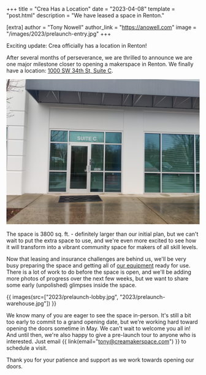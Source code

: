 +++
title = "Crea Has a Location"
date = "2023-04-08"
template = "post.html"
description = "We have leased a space in Renton."

[extra]
author = "Tony Nowell"
author_link = "https://anowell.com"
image = "/images/2023/prelaunch-entry.jpg"
+++

Exciting update: Crea officially has a location in Renton!

<!-- more -->

After several months of perseverance, we are thrilled to announce we are one major milestone closer to opening a makerspace in Renton. We finally have a location: 
[1000 SW 34th St, Suite C](https://www.google.com/maps/place/1000+SW+34th+St,+Suite+C,+Renton,+WA+98057). 

[![Front Door](/images/2023/prelaunch-entry.jpg)](/images/2023/prelaunch-entry.jpg)

The space is 3800 sq. ft. - definitely larger than our initial plan, but we can't wait to put the extra space to use, and we're even more excited to see how it will transform into a 
vibrant community space for makers of all skill levels.

Now that leasing and insurance challenges are behind us, we'll be very busy preparing the space and getting all of [our equipment](/equipment) ready for use. 
There is a lot of work to do before the space is open, and we'll be adding more photos of progress over the next few weeks, but we want to share some early (unpolished) glimpses inside the space.  

{{ images(src=["2023/prelaunch-lobby.jpg", "2023/prelaunch-warehouse.jpg"]) }}

We know many of you are eager to see the space in-person. It's still a bit too early to commit to a grand opening date,
but we're working hard toward opening the doors sometime in May. We can't wait to welcome you all in!
And until then, we're also happy to give a pre-launch tour to anyone who is interested. Just email {{ link(email="tony@creamakerspace.com") }} to schedule a visit.

Thank you for your patience and support as we work towards opening our doors.